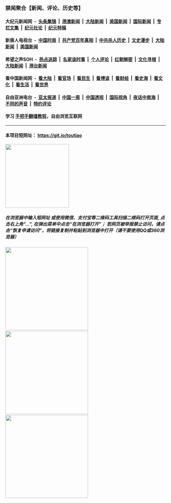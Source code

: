 ### 禁闻聚合【新闻、评论、历史等】

#### 大纪元新闻网 &nbsp;-&nbsp; [头条集锦](indexes/E头条集锦.md?t=02071055) &nbsp;|&nbsp; [港澳新闻](indexes/E港澳新闻.md?t=02071055)  &nbsp;|&nbsp; [大陆新闻](indexes/E大陆新闻.md?t=02071055) &nbsp;|&nbsp; [美国新闻](indexes/E美国新闻.md?t=02071055) &nbsp;|&nbsp; [国际新闻](indexes/E国际新闻.md?t=02071055) &nbsp;|&nbsp; [专栏文集](indexes/E专栏文集.md?t=02071055) &nbsp;|&nbsp; [纪元社论](indexes/E纪元社论.md?t=02071055) &nbsp;|&nbsp; [纪元特稿](indexes/E纪元特稿.md?t=02071055) 

#### 新唐人电视台 &nbsp;-&nbsp; [中国时局](indexes/N中国时局.md?t=02071055) &nbsp;|&nbsp; [共产党百年真相](indexes/N共产党百年真相.md?t=02071055) &nbsp;|&nbsp; [中共杀人历史](indexes/N中共杀人历史.md?t=02071055) &nbsp;|&nbsp; [文史漫步](indexes/N文史漫步.md?t=02071055) &nbsp;|&nbsp; [大陆新闻](indexes/N大陆新闻.md?t=02071055) &nbsp;|&nbsp; [美国新闻](indexes/N美国新闻.md?t=02071055)

#### 希望之声SOH &nbsp;-&nbsp; [热点追踪](indexes/H热点追踪.md?t=02071055) &nbsp;|&nbsp; [名家谈时事](indexes/H名家谈时事.md?t=02071055) &nbsp;|&nbsp; [个人评论](indexes/H个人评论.md?t=02071055)  &nbsp;|&nbsp; [红朝解密](indexes/H红朝解密.md?t=02071055) &nbsp;|&nbsp; [文化寻根](indexes/H文化寻根.md?t=02071055) &nbsp;|&nbsp; [大陆新闻](indexes/H大陆新闻.md?t=02071055) &nbsp;|&nbsp; [港台新闻](indexes/H港台新闻.md?t=02071055)

#### 看中国新闻网 &nbsp;-&nbsp; [看大陆](indexes/S看大陆.md?t=02071055) &nbsp;|&nbsp; [看官场](indexes/S看官场.md?t=02071055) &nbsp;|&nbsp; [看民生](indexes/S看民生.md?t=02071055)  &nbsp;|&nbsp; [看博谈](indexes/S看博谈.md?t=02071055) &nbsp;|&nbsp; [看财经](indexes/S看财经.md?t=02071055) &nbsp;|&nbsp; [看史海](indexes/S看史海.md?t=02071055) &nbsp;|&nbsp; [看文化](indexes/S看文化.md?t=02071055) &nbsp;|&nbsp; [看生活](indexes/S看生活.md?t=02071055) &nbsp;|&nbsp; [看世界](indexes/S看世界.md?t=02071055)

#### 自由亚洲电台 &nbsp;-&nbsp; [亚太报道](indexes/R亚太报道.md?t=02071055) &nbsp;|&nbsp; [中国一周](indexes/R中国一周.md?t=02071055) &nbsp;|&nbsp; [中国透视](indexes/R中国透视.md?t=02071055)  &nbsp;|&nbsp; [国际视角](indexes/R国际视角.md?t=02071055) &nbsp;|&nbsp; [夜话中南海](indexes/R夜话中南海.md?t=02071055) &nbsp;|&nbsp; [不同的声音](indexes/R不同的声音.md?t=02071055) &nbsp;|&nbsp; [特约评论](indexes/R特约评论.md?t=02071055)

#### 学习 [手把手翻墙教程](https://github.com/gfw-breaker/guides/wiki)，自由浏览互联网

----

#### 本项目短网址： https://git.io/toutiao
<img src="https://raw.githubusercontent.com/gfw-breaker/banned-news/master/scripts/img/qr.png" width="200px"/>  

##### 在浏览器中输入短网址 或使用微信、支付宝等二维码工具扫描二维码打开页面, 点击右上角"...", 在弹出菜单中点击“在浏览器打开”； 若网页被举报禁止访问，请点击“恢复申请访问”，将链接复制并粘贴到浏览器中打开（请不要使用QQ或360浏览器）

<img src="https://raw.githubusercontent.com/gfw-breaker/banned-news/master/scripts/img/1.png" width="260px"/> &nbsp; <img src="https://raw.githubusercontent.com/gfw-breaker/banned-news/master/scripts/img/2.png" width="260px"/> &nbsp; <img src="https://raw.githubusercontent.com/gfw-breaker/banned-news/master/scripts/img/3.png" width="260px"/>
